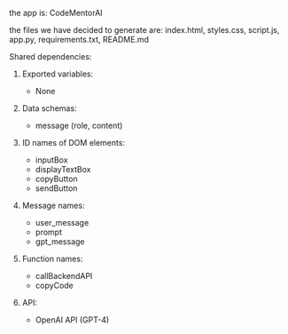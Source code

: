the app is: CodeMentorAI

the files we have decided to generate are: index.html, styles.css, script.js, app.py, requirements.txt, README.md

Shared dependencies:
1. Exported variables:
   - None

2. Data schemas:
   - message (role, content)

3. ID names of DOM elements:
   - inputBox
   - displayTextBox
   - copyButton
   - sendButton

4. Message names:
   - user_message
   - prompt
   - gpt_message

5. Function names:
   - callBackendAPI
   - copyCode

6. API:
   - OpenAI API (GPT-4)